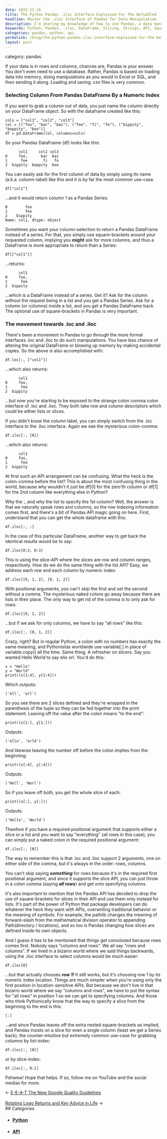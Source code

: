 ```yaml
---
date: 2022-12-16
title: The Python Pandas .iloc Interface Explained For The Befuddled
headline: Master the .iloc Interface of Pandas for Data Manipulation
description: I'm sharing my knowledge of how to use Pandas, a data manipulation tool, to select columns from a DataFrame by using its name or the .loc or .iloc interfaces. I'll explain how to use slices to specify row and column ranges, how to use a colon to select all rows, and why the Pandas API has chosen to drop the use of square-brackets for slices.
keywords: Python, Pandas, .iloc, DataFrame, Slicing, Strings, API, Square-Brackets, Colon, Positional Argument, Rows, Columns
categories: pandas, python, api
permalink: /blog/the-python-pandas-iloc-interface-explained-for-the-befuddled/
layout: post
---
```


category: pandas

If your data is in rows and columns, chances are, Pandas is your answer. You
don't even need to use a database. Rather, Pandas is based on loading data into
memory, doing manipulations as you would in Excel or SQL, and then sending it
along. Loading and saving .csv files is very common.

### Selecting Column From Pandas DataFrame By a Numeric Index

If you want to grab a column out of data, you just name the column directly on
your DataFrame object. So with the dataframe created like this:

    cols = ["col1", "col2", "col3"]
    lol = [("foo", "bar", "baz"), ("fee", "fi", "fo"), ("bippity", "boppity", "boo")]
    df = pd.DataFrame(lol, columns=cols)

So your Pandas DataFrame (df) looks like this:

          col1     col2 col3
    0     foo,      bar  baz
    1      fee       fi   fo
    2  bippity  boppity  boo

You can easily ask for the first column of data by simply using its name
(a.k.a. column-label) like this and it is by far the most common use-case.

    df["col1"]

...and it would return column 1 as a Pandas Series:

    0        foo
    1        fee
    2    bippity
    Name: col1, dtype: object

Sometimes you want your column-selection to return a Pandas DataFrame instead
of a series. For that, you simply use square-brackets around your requested
column, implying you ***might*** ask for more columns, and thus a DataFrame is
more appropriate to return than a Series:

    df[["col1"]]

...returns:

          col1
    0     foo,
    1      fee
    2  bippity

...which is a DataFrame instead of a series. Get it? Ask for the column without
the request being in a list and you get a Pandas Series. Ask for a column (or
columns) inside a list, and you get a Pandas DataFrame back. The optional use
of square-brackets in Pandas is very important.

### The movement towards .loc and .iloc

There's been a movement in Pandas to go through the more formal interfaces .loc
and .iloc to do such manipulations. You have less chance of altering the
original DataFrame or blowing up memory by making accidental copies. So the
above is also accomplished with:

    df.loc[:, ["col1"]]

...which also returns:

          col1
    0     foo,
    1      fee
    2  bippity

...but now you're starting to be exposed to the strange colon comma colon
interface of .loc and .iloc. They both take row and column descriptors which
could be either lists or slices.

If you didn't know the column label, you can simply switch from the .loc
interface to the .iloc interface. Again we see the mysterious colon-comma:

    df.iloc[:, [0]]

...which also returns:

          col1
    0     foo,
    1      fee
    2  bippity

At first such an API arrangement can be confusing. What the heck is the
colon-comma before the list? This is about the most confusing thing in the
world, because why wouldn't it just be df[0] for the zero'th column or df[1]
for the 2nd column like everything else in Python?

Why the :, and why the list to specify the 1st column? Well, the answer is that
we naturally speak rows and columns, so the row indexing information comes
first, and there's a bit of Pandas API magic going on here. First, understand
that you can get the whole dataframe with this:

    df.iloc[:, :]

In the case of this particular DataFrame, another way to get back the identical
results would be to say:

    df.iloc[0:3, 0:3]

This is using the slice-API where the slices are row and column ranges,
respectively. How do we do the same thing with the list API? Easy, we address
each row and each column by numeric index:

    df.iloc[[0, 1, 2], [0, 1, 2]]

With positional arguments, you can't skip the first and set the second without
a comma. The mysterious naked colons go away because there are lists in their
place. The only way to get rid of the comma is to only ask for rows:

    df.iloc[[0, 1, 2]]

...but if we ask for only columns, we have to say "all rows" like this:

    df.iloc[:, [0, 1, 2]]

Crazy, right? But in regular Python, a colon with no numbers has exactly the
same meaning, and Pythonistas worldwide use variable[:] in place of
variable.copy() all the time. Same thing. A refresher on slicers. Say you
wanted Hello World to say ello orl. You'd do this:

    x = "Hello"
    y = "World"
    print((x[1:4], y[1:4]))

Which outputs:

    ('ell', 'orl')

So you see there are 2 slices defined and they're wrapped in the parenthesis of
the tuple so they can be fed together into the print statement. Leaving off the
value after the colon means "to the end":

    print((x[1:], y[1:]))

Outputs:

    ('ello', 'orld')

And likewise leaving the number off before the colon implies from the
beginning:

    print((x[:4], y[:4]))

Outputs:

    ('Hell', 'Worl')

So if you leave off both, you get the whole slice of each:

    print((x[:], y[:]))

Outputs:

    ('Hello', 'World')

Theefore if you have a required positional argument that supports either a
slice or a list and you want to say "everything" (all rows in this case), you
can simply put a naked colon in the required positional argument:

    df.iloc[:, [0]]

The way to remember this is that .loc and .iloc support 2 arguments, one on
either side of the comma, but it's always in the order: rows, columns.

You can't skip saying ***something*** for rows because it's in the required
first positional argument, and since it supports the slice API, you can just
throw in a colon comma (saying ***all rows***) and get onto specifying columns.

It's also important to mention that the Pandas API has decided to drop the use
of square-brackets for slices in their API and use them only instead for lists.
It's part of the power of Python that package developers can do whatever the
heck they want with APIs, overwriting traditional behavior or the meaning of
symbols. For example, the pathlib changes the meaning of forward-slash from the
mathematical division operator to appending Path(directory / locations), and so
too is Pandas changing how slices are defined inside its own objects.

And I guess it has to be mentioned that things get convoluted because rows
comes first. Nobody says "columns and rows". We all say "rows and columns". If
we lived in a bizarro world where we said things backwards, using the .iloc
interface to select columns would be much easier:

    df.iloc[0]

...but that actually chooses ***row 1!*** It still works, but it's choosing row
1 by its numeric index location. Things are much simpler when you're using only
the first position in location-sensitive APIs. But because we don't live in
that bizarro world where we say "columns and rows", we have to put the syntax
for "all rows" in position 1 so we can get to specifying columns. And those who
think Pythonically know that the way to specify a slice from the beginning to
the end is this:

    [:]

...and since Pandas leaves off the extra nested square-brackets as implied, and
Pandas insists on a slice for even a single column (least we get a Series
back), the counter-intuitive but extremely common use-case for grabbing columns
by list-index:

    df.iloc[:, [0]]

or by slice-index:

    df.iloc[:, 0:1]

Pshwew! Hope that helps. If so, follow me on YouTube and the social medias for
more.


<div class="arrow-links"><div class="post-nav-prev"><span class="arrow">&larr;&nbsp;</span><a href="/blog/e-e-a-t-the-new-google-quality-guidelines/">E-E-A-T The New Google Quality Guidelines</a></div> &nbsp; <div class="post-nav-next"><a href="/blog/rotating-logo-returns-and-key-advice-in-life/">Rotating Logo Returns and Key Advice in Life</a><span class="arrow">&nbsp;&rarr;</span></div></div>
## Categories

<ul>
<li><h4><a href='/python/'>Python</a></h4></li>
<li><h4><a href='/api/'>API</a></h4></li></ul>